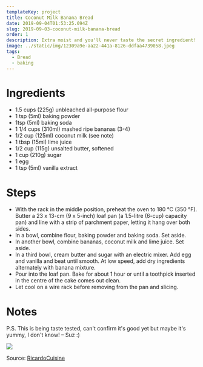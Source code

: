 ```yaml
---
templateKey: project
title: Coconut Milk Banana Bread
date: 2019-09-04T01:53:25.094Z
slug: 2019-09-03-coconut-milk-banana-bread
order: 1
description: Extra moist and you'll never taste the secret ingredient!
image: ../static/img/12309a9e-aa22-441a-8126-ddfaa4739058.jpeg
tags:
  - Bread
  - baking
---
```


# Ingredients

- 1.5 cups (225g) unbleached all-purpose flour
- 1 tsp (5ml) baking powder
- 1tsp (5ml) baking soda
- 1 1/4 cups (310ml) mashed ripe bananas (3-4)
- 1/2 cup (125ml) coconut milk (see note)
- 1 tbsp (15ml) lime juice
- 1/2 cup (115g) unsalted butter, softened
- 1 cup (210g) sugar
- 1 egg
- 1 tsp (5ml) vanilla extract

# Steps

- With the rack in the middle position, preheat the oven to 180 °C (350 °F). Butter a 23 x 13-cm (9 x 5-inch) loaf pan (a 1.5-litre (6-cup) capacity pan) and line with a strip of parchment paper, letting it hang over both sides.
- In a bowl, combine flour, baking powder and baking soda. Set aside.
- In another bowl, combine bananas, coconut milk and lime juice. Set aside.
- In a third bowl, cream butter and sugar with an electric mixer. Add egg and vanilla and beat until smooth. At low speed, add dry ingredients alternately with banana mixture.
- Pour into the loaf pan. Bake for about 1 hour or until a toothpick inserted in the centre of the cake comes out clean.
- Let cool on a wire rack before removing from the pan and slicing.

# Notes

P.S. This is being taste tested, can't confirm it's good yet but maybe it's yummy, I don't know! – Suz :)

![](/img/2ae0e16e-c609-434b-a298-24e357babf2d.jpeg)

Source: [RicardoCuisine](https://www.ricardocuisine.com/en/recipes/6085-ultra-moist-banana-bread)
